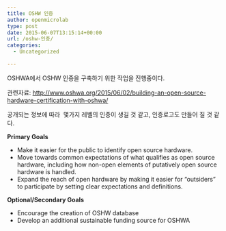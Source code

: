 ```yaml
---
title: OSHW 인증
author: openmicrolab
type: post
date: 2015-06-07T13:15:14+00:00
url: /oshw-인증/
categories:
  - Uncategorized

---
```

OSHWA에서 OSHW 인증을 구축하기 위한 작업을 진행중이다.

관련자료: <a href="http://www.oshwa.org/2015/06/02/building-an-open-source-hardware-certification-with-oshwa/" target="_blank">http://www.oshwa.org/2015/06/02/building-an-open-source-hardware-certification-with-oshwa/</a>

공개되는 정보에 따라  몇가지 레벨의 인증이 생길 것 같고, 인증로고도 만들어 질 것 같다.

**Primary Goals**

  * Make it easier for the public to identify open source hardware.
  * Move towards common expectations of what qualifies as open source hardware, including how non-open elements of putatively open source hardware is handled.
  * Expand the reach of open hardware by making it easier for “outsiders” to participate by setting clear expectations and definitions.

**Optional/Secondary Goals**

  * Encourage the creation of OSHW database
  * Develop an additional sustainable funding source for OSHWA

&nbsp;